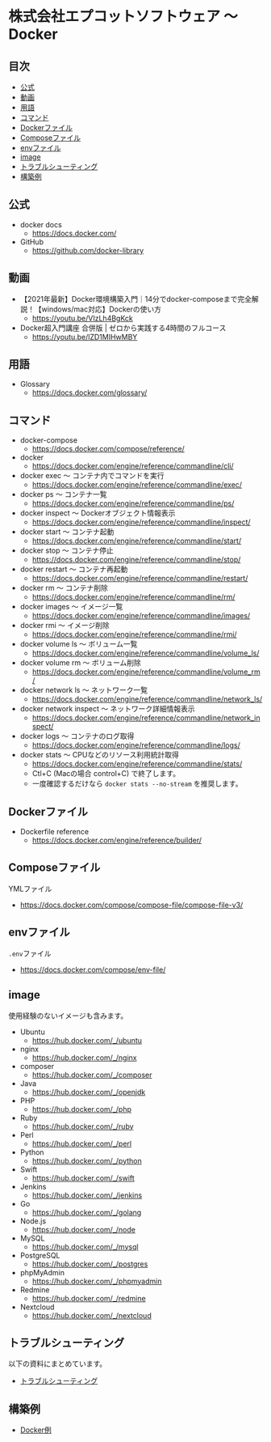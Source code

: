 # 株式会社エプコットソフトウェア ～ Docker

## 目次

- [公式](#公式)
- [動画](#動画)
- [用語](#用語)
- [コマンド](#コマンド)
- [Dockerファイル](#dockerファイル)
- [Composeファイル](#composeファイル)
- [envファイル](#envファイル)
- [image](#image)
- [トラブルシューティング](#トラブルシューティング)
- [構築例](#構築例)

## 公式

- docker docs
  - <https://docs.docker.com/>
- GitHub
  - <https://github.com/docker-library>

## 動画

- 【2021年最新】Docker環境構築入門｜14分でdocker-composeまで完全解説！【windows/mac対応】Dockerの使い方
  - <https://youtu.be/VIzLh4BgKck>
- Docker超入門講座 合併版 | ゼロから実践する4時間のフルコース
  - <https://youtu.be/lZD1MIHwMBY>

## 用語

- Glossary
  - <https://docs.docker.com/glossary/>

## コマンド

- docker-compose
  - <https://docs.docker.com/compose/reference/>
- docker
  - <https://docs.docker.com/engine/reference/commandline/cli/>
- docker exec 〜 コンテナ内でコマンドを実行
  - <https://docs.docker.com/engine/reference/commandline/exec/>
- docker ps 〜 コンテナ一覧
  - <https://docs.docker.com/engine/reference/commandline/ps/>
- docker inspect 〜 Dockerオブジェクト情報表示
  - <https://docs.docker.com/engine/reference/commandline/inspect/>
- docker start 〜 コンテナ起動
  - <https://docs.docker.com/engine/reference/commandline/start/>
- docker stop 〜 コンテナ停止
  - <https://docs.docker.com/engine/reference/commandline/stop/>
- docker restart 〜 コンテナ再起動
  - <https://docs.docker.com/engine/reference/commandline/restart/>
- docker rm 〜 コンテナ削除
  - <https://docs.docker.com/engine/reference/commandline/rm/>
- docker images 〜 イメージ一覧
  - <https://docs.docker.com/engine/reference/commandline/images/>
- docker rmi 〜 イメージ削除
  - <https://docs.docker.com/engine/reference/commandline/rmi/>
- docker volume ls 〜 ボリューム一覧
  - <https://docs.docker.com/engine/reference/commandline/volume_ls/>
- docker volume rm 〜 ボリューム削除
  - <https://docs.docker.com/engine/reference/commandline/volume_rm/>
- docker network ls 〜 ネットワーク一覧
  - <https://docs.docker.com/engine/reference/commandline/network_ls/>
- docker network inspect 〜 ネットワーク詳細情報表示
  - <https://docs.docker.com/engine/reference/commandline/network_inspect/>
- docker logs 〜 コンテナのログ取得
  - <https://docs.docker.com/engine/reference/commandline/logs/>
- docker stats 〜 CPUなどのリソース利用統計取得
  - <https://docs.docker.com/engine/reference/commandline/stats/>
  - Ctl+C (Macの場合 control+C) で終了します。
  - 一度確認するだけなら `docker stats --no-stream` を推奨します。

## Dockerファイル

- Dockerfile reference
  - <https://docs.docker.com/engine/reference/builder/>

## Composeファイル

YMLファイル

- <https://docs.docker.com/compose/compose-file/compose-file-v3/>

## envファイル

`.env`ファイル

- <https://docs.docker.com/compose/env-file/>

## image

使用経験のないイメージも含みます。

- Ubuntu
  - <https://hub.docker.com/_/ubuntu>
- nginx
  - <https://hub.docker.com/_/nginx>
- composer
  - <https://hub.docker.com/_/composer>
- Java
  - <https://hub.docker.com/_/openjdk>
- PHP
  - <https://hub.docker.com/_/php>
- Ruby
  - <https://hub.docker.com/_/ruby>
- Perl
  - <https://hub.docker.com/_/perl>
- Python
  - <https://hub.docker.com/_/python>
- Swift
  - <https://hub.docker.com/_/swift>
- Jenkins
  - <https://hub.docker.com/_/jenkins>
- Go
  - <https://hub.docker.com/_/golang>
- Node.js
  - <https://hub.docker.com/_/node>
- MySQL
  - <https://hub.docker.com/_/mysql>
- PostgreSQL
  - <https://hub.docker.com/_/postgres>
- phpMyAdmin
  - <https://hub.docker.com/_/phpmyadmin>
- Redmine
  - <https://hub.docker.com/_/redmine>
- Nextcloud
  - <https://hub.docker.com/_/nextcloud>

## トラブルシューティング

以下の資料にまとめています。

- [トラブルシューティング](./troubleshoot.md)

## 構築例

- [Docker例](./example.md)
